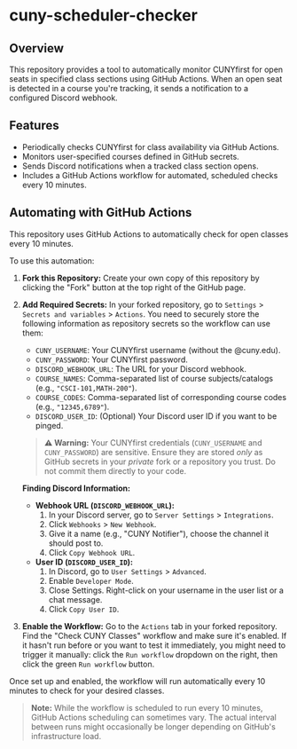 # cuny-scheduler-checker

## Overview

This repository provides a tool to automatically monitor CUNYfirst for open seats in specified class sections using GitHub Actions. When an open seat is detected in a course you're tracking, it sends a notification to a configured Discord webhook.

## Features

*   Periodically checks CUNYfirst for class availability via GitHub Actions.
*   Monitors user-specified courses defined in GitHub secrets.
*   Sends Discord notifications when a tracked class section opens.
*   Includes a GitHub Actions workflow for automated, scheduled checks every 10 minutes.

## Automating with GitHub Actions

This repository uses GitHub Actions to automatically check for open classes every 10 minutes.

To use this automation:

1.  **Fork this Repository:** Create your own copy of this repository by clicking the "Fork" button at the top right of the GitHub page.
2.  **Add Required Secrets:** In your forked repository, go to `Settings` > `Secrets and variables` > `Actions`. You need to securely store the following information as repository secrets so the workflow can use them:
    *   `CUNY_USERNAME`: Your CUNYfirst username (without the @cuny.edu).
    *   `CUNY_PASSWORD`: Your CUNYfirst password.
    *   `DISCORD_WEBHOOK_URL`: The URL for your Discord webhook.
    *   `COURSE_NAMES`: Comma-separated list of course subjects/catalogs (e.g., `"CSCI-101,MATH-200"`).
    *   `COURSE_CODES`: Comma-separated list of corresponding course codes (e.g., `"12345,6789"`).
    *   `DISCORD_USER_ID`: (Optional) Your Discord user ID if you want to be pinged.

    > **⚠️ Warning:** Your CUNYfirst credentials (`CUNY_USERNAME` and `CUNY_PASSWORD`) are sensitive. Ensure they are stored *only* as GitHub secrets in your *private* fork or a repository you trust. Do not commit them directly to your code.

    **Finding Discord Information:**
    *   **Webhook URL (`DISCORD_WEBHOOK_URL`):**
        1.  In your Discord server, go to `Server Settings` > `Integrations`.
        2.  Click `Webhooks` > `New Webhook`.
        3.  Give it a name (e.g., "CUNY Notifier"), choose the channel it should post to.
        4.  Click `Copy Webhook URL`.
    *   **User ID (`DISCORD_USER_ID`):**
        1.  In Discord, go to `User Settings` > `Advanced`.
        2.  Enable `Developer Mode`.
        3.  Close Settings. Right-click on your username in the user list or a chat message.
        4.  Click `Copy User ID`.

3.  **Enable the Workflow:** Go to the `Actions` tab in your forked repository. Find the "Check CUNY Classes" workflow and make sure it's enabled. If it hasn't run before or you want to test it immediately, you might need to trigger it manually: click the `Run workflow` dropdown on the right, then click the green `Run workflow` button.

Once set up and enabled, the workflow will run automatically every 10 minutes to check for your desired classes.

> **Note:** While the workflow is scheduled to run every 10 minutes, GitHub Actions scheduling can sometimes vary. The actual interval between runs might occasionally be longer depending on GitHub's infrastructure load.
